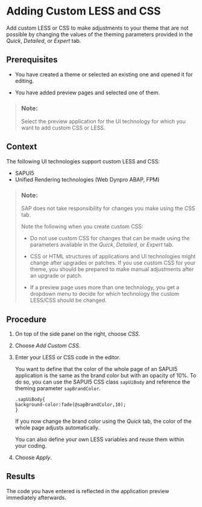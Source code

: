 <!-- loio895a4b03cf664b79976d12f019c68b12 -->

# Adding Custom LESS and CSS

Add custom LESS or CSS to make adjustments to your theme that are not possible by changing the values of the theming parameters provided in the *Quick*, *Detailed*, or *Expert* tab.



<a name="loio895a4b03cf664b79976d12f019c68b12__prereq_N1001D_N1001A_N10001"/>

## Prerequisites

-   You have created a theme or selected an existing one and opened it for editing.

-   You have added preview pages and selected one of them.


> ### Note:  
> Select the preview application for the UI technology for which you want to add custom CSS or LESS.



<a name="loio895a4b03cf664b79976d12f019c68b12__context_N10014_N10011_N10001"/>

## Context

The following UI technologies support custom LESS and CSS:

-   SAPUI5
-   Unified Rendering technologies \(Web Dynpro ABAP, FPM\)

> ### Note:  
> SAP does not take responsibility for changes you make using the CSS tab.
> 
> Note the following when you create custom CSS:
> 
> -   Do not use custom CSS for changes that can be made using the parameters available in the *Quick*, *Detailed*, or *Expert* tab.
> -   CSS or HTML structures of applications and UI technologies might change after upgrades or patches. If you use custom CSS for your theme, you should be prepared to make manual adjustments after an upgrade or patch.
> 
> -   If a preview page uses more than one technology, you get a dropdown menu to decide for which technology the custom LESS/CSS should be changed.



## Procedure

1.  On top of the side panel on the right, choose *CSS*.

2.  Choose *Add Custom CSS*.

3.  Enter your LESS or CSS code in the editor.

    You want to define that the color of the whole page of an SAPUI5 application is the same as the brand color but with an opacity of 10%. To do so, you can use the SAPUI5 CSS class `sapUiBody` and reference the theming parameter `sapBrandColor`.

    ```
    .sapUiBody{ 
    background-color:fade(@sapBrandColor,10);
    }
    ```

    If you now change the brand color using the *Quick* tab, the color of the whole page adjusts automatically.

    You can also define your own LESS variables and reuse them within your coding.

4.  Choose *Apply*.




<a name="loio895a4b03cf664b79976d12f019c68b12__result_N10037_N10012_N10001"/>

## Results

The code you have entered is reflected in the application preview immediately afterwards.

